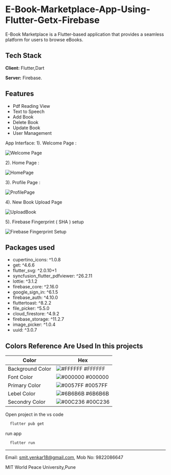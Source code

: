 
# E-Book-Marketplace-App-Using-Flutter-Getx-Firebase
E-Book Marketplace is a Flutter-based application that provides a seamless platform for users to browse eBooks.
## Tech Stack

**Client:** Flutter,Dart

**Server:** Firebase.

## Features

- Pdf Reading View
- Text to Speech
- Add Book
- Delete Book 
- Update Book
- User Management 

App Interface:
1). Welcome Page :

![Welcome Page](https://github.com/user-attachments/assets/c6681fd9-1434-4933-ba60-43e5634a4414)

2). Home Page :

![HomePage](https://github.com/user-attachments/assets/cffd1e7f-6519-4828-aca9-e8b7ed6502a8)

3). Profile Page :

![ProfilePage](https://github.com/user-attachments/assets/b3f9b716-5524-4c50-9259-a8ed25a6ff38)

4). New Book Upload Page

![UploadBook](https://github.com/user-attachments/assets/d5e5dd20-97d6-4962-a3fe-a27d2de0440f)

5). Firebase Fingerprint ( SHA ) setup

![Firebase Fingerprint Setup](https://github.com/user-attachments/assets/c0eae085-f25a-4395-b479-f6803905bf33)

## Packages used 
 - cupertino_icons: ^1.0.8
 - get: ^4.6.6
 -  flutter_svg: ^2.0.10+1
 - syncfusion_flutter_pdfviewer: ^26.2.11                     
 - lottie: ^3.1.2
 -  firebase_core: ^2.16.0
 - google_sign_in: ^6.1.5
 -  firebase_auth: ^4.10.0
 - fluttertoast: ^8.2.2
 - file_picker: ^5.5.0
 -  cloud_firestore: ^4.9.2
 - firebase_storage: ^11.2.7
 - image_picker: ^1.0.4
 - uuid: ^3.0.7
 

## Colors Reference Are Used In this projects 

| Color             | Hex                                                                |
| ----------------- | ------------------------------------------------------------------ |
| Background Color | ![#FFFFFF](https://via.placeholder.com/10/FFFFFF?text=+) #FFFFFF |
| Font Color | ![#000000](https://via.placeholder.com/10/000000?text=+) #000000 |
| Primary Color | ![#0057FF](https://via.placeholder.com/10/0057FF?text=+) #0057FF |
| Lebel Color | ![#6B6B6B](https://via.placeholder.com/10/6B6B6B?text=+) #6B6B6B |
| Secondry Color | ![#00C236](https://via.placeholder.com/10/00C236?text=+) #00C236 |



Open project in the vs code

```bash
  flutter pub get
```

run app 

```bash
  flutter run
```
_____________________________________________________________________________________________
Email: smit.yenkar18@gmail.com, Mob No: 9822086647

MIT World Peace University,Pune


